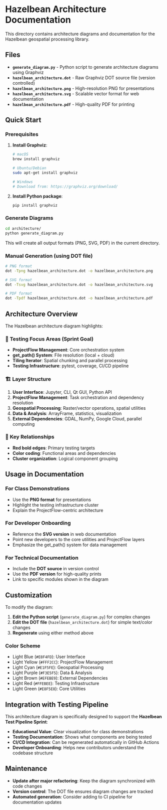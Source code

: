 # Hazelbean Architecture Documentation

This directory contains architecture diagrams and documentation for the Hazelbean geospatial processing library.

## Files

- **`generate_diagram.py`** - Python script to generate architecture diagrams using Graphviz
- **`hazelbean_architecture.dot`** - Raw Graphviz DOT source file (version controlled)
- **`hazelbean_architecture.png`** - High-resolution PNG for presentations
- **`hazelbean_architecture.svg`** - Scalable vector format for web documentation
- **`hazelbean_architecture.pdf`** - High-quality PDF for printing

## Quick Start

### Prerequisites

1. **Install Graphviz**:
   ```bash
   # macOS
   brew install graphviz
   
   # Ubuntu/Debian
   sudo apt-get install graphviz
   
   # Windows
   # Download from: https://graphviz.org/download/
   ```

2. **Install Python package**:
   ```bash
   pip install graphviz
   ```

### Generate Diagrams

```bash
cd architecture/
python generate_diagram.py
```

This will create all output formats (PNG, SVG, PDF) in the current directory.

### Manual Generation (using DOT file)

```bash
# PNG format
dot -Tpng hazelbean_architecture.dot -o hazelbean_architecture.png

# SVG format  
dot -Tsvg hazelbean_architecture.dot -o hazelbean_architecture.svg

# PDF format
dot -Tpdf hazelbean_architecture.dot -o hazelbean_architecture.pdf
```

## Architecture Overview

The Hazelbean architecture diagram highlights:

### 🎯 **Testing Focus Areas** (Sprint Goal)
- **ProjectFlow Management**: Core orchestration system
- **get_path() System**: File resolution (local + cloud)
- **Tiling Iterator**: Spatial chunking and parallel processing
- **Testing Infrastructure**: pytest, coverage, CI/CD pipeline

### 🏗️ **Layer Structure**
1. **User Interface**: Jupyter, CLI, Qt GUI, Python API
2. **ProjectFlow Management**: Task orchestration and dependency resolution
3. **Geospatial Processing**: Raster/vector operations, spatial utilities
4. **Data & Analysis**: ArrayFrame, statistics, visualization
5. **External Dependencies**: GDAL, NumPy, Google Cloud, parallel computing

### 🔗 **Key Relationships**
- **Red bold edges**: Primary testing targets
- **Color coding**: Functional areas and dependencies
- **Cluster organization**: Logical component grouping

## Usage in Documentation

### For Class Demonstrations
- Use the **PNG format** for presentations
- Highlight the testing infrastructure cluster
- Explain the ProjectFlow-centric architecture

### For Developer Onboarding
- Reference the **SVG version** in web documentation
- Point new developers to the core utilities and ProjectFlow layers
- Emphasize the get_path() system for data management

### For Technical Documentation
- Include the **DOT source** in version control
- Use the **PDF version** for high-quality prints
- Link to specific modules shown in the diagram

## Customization

To modify the diagram:

1. **Edit the Python script** (`generate_diagram.py`) for complex changes
2. **Edit the DOT file** (`hazelbean_architecture.dot`) for simple text/color changes
3. **Regenerate** using either method above

### Color Scheme
- Light Blue (`#E8F4FD`): User Interface
- Light Yellow (`#FFF2CC`): ProjectFlow Management
- Light Cyan (`#E1F5FE`): Geospatial Processing
- Light Purple (`#F3E5F5`): Data & Analysis
- Light Brown (`#EFEBE9`): External Dependencies
- Light Red (`#FFEBEE`): Testing Infrastructure
- Light Green (`#E8F5E8`): Core Utilities

## Integration with Testing Pipeline

This architecture diagram is specifically designed to support the **Hazelbean Test Pipeline Sprint**:

- **Educational Value**: Clear visualization for class demonstrations
- **Testing Documentation**: Shows what components are being tested
- **CI/CD Integration**: Can be regenerated automatically in GitHub Actions
- **Developer Onboarding**: Helps new contributors understand the codebase structure

## Maintenance

- **Update after major refactoring**: Keep the diagram synchronized with code changes
- **Version control**: The DOT file ensures diagram changes are tracked
- **Automated generation**: Consider adding to CI pipeline for documentation updates
